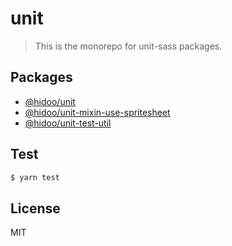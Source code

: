 # unit

> This is the monorepo for unit-sass packages.

## Packages

+ [@hidoo/unit](./packages/unit)
+ [@hidoo/unit-mixin-use-spritesheet](./packages/unit-mixin-use-spritesheet)
+ [@hidoo/unit-test-util](./packages/unit-test-util)

## Test

```sh
$ yarn test
```

## License

MIT
